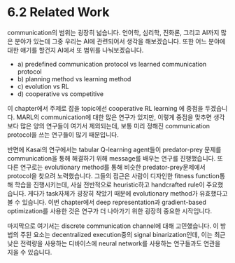 # 6.2 Related Work

communication의 범위는 굉장히 넓습니다. 언어학, 심리학, 진화론, 그리고 AI까지 많은 분야가 있는데 그중 우리는 AI에 관련되어서 생각을 해보겠습니다. 또한 어느 분야에 대한 얘기를 할건지 AI에서 또 범위를 나눠보겠습니다. 

* a\) predefined communication protocol vs learned communication protocol
* b\) planning method vs learning method 
* c\) evolution vs RL
* d\) cooperative vs competitive

이 chapter에서 주제로 잡을 topic에선 cooperative RL learning 에 중점을 두겠습니다. MARL의 communication에 대한 많은 연구가 있지만, 이렇게 중점을 맞추면 생각보다 많은 양의 연구들이 여기서 제외되는데, 보통 미리 정해진 communication protocol을 쓰는 연구들이 많기 때문입니다.

반면에 Kasai의 연구에서는 tabular Q-learning agent들이 predator-prey 문제를 communication을 통해 해결하기 위해 message를 배우는 연구를 진행했습니다. 또 다른 연구로는 evolutionary method를 통해 비슷한 predator-prey문제에서 protocol을 찾으려 노력했습니다. 그들의 접근은 사람이 디자인한 fitness function통해 학습을 진행시키는데, 사실 전반적으로 heuristic하고 handcrafted rule이 주요했습니다. 게다가 task자체가 굉장히 작았기 때문에 evolutionary method가 유효했다고 볼 수 있습니다. 이번 chapter에서 deep representation과 gradient-based optimization를 사용한 것은 연구가 더 나아가기 위한 굉장히 중요한 시작입니다. 

마지막으로 여기서는 discrete communication channel에 대해 고민했습니다. 이 방법의 주된 요소는 decentralized execution중의 signal binarization인데, 이는 최근 낮은 전력량을 사용하는 디바이스에 neural network를 사용하는 연구들과도 연관을 지을 수 있습니다.

